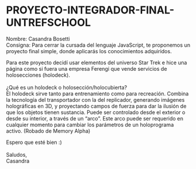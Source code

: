 # PROYECTO-INTEGRADOR-FINAL-UNTREFSCHOOL
Nombre: Casandra Bosetti<br>
Consigna: Para cerrar la cursada del lenguaje JavaScript, te proponemos un proyecto final simple, donde aplicarás los conocimientos adquiridos.<br>

Para este proyecto decidí usar elementos del universo Star Trek e hice una página como si fuera una empresa Ferengi que vende servicios de holosecciones (holodeck). <br>
<br>¿Qué es un holodeck o holosección/holocubierta?<br>
El holodeck sirve tanto para entrenamiento como para recreación. Combina la tecnología del transportador con la del replicador, generando imágenes holográficas en 3D, y proyectando campos de fuerza para dar la ilusión de que los objetos tienen sustancia. Puede ser controlado desde el exterior o desde su interior, a través de un “arco”. Este arco puede ser requerido en cualquier momento para cambiar los parámetros de un holoprograma activo. (Robado de Memory Alpha)<br>

Espero que esté bien :)<br>
<br>Saludos,<br>
Casandra

